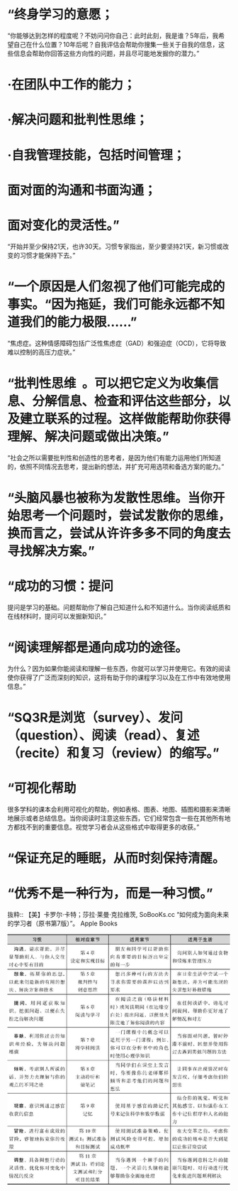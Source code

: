 # “终身学习的意愿；
“你能够达到怎样的程度呢？不妨问问你自己：此时此刻，我是谁？5年后，我希望自己在什么位置？10年后呢？自我评估会帮助你搜集一些关于自我的信息，这些信息会帮助你回答这些方向性的问题，并且尽可能地发掘你的潜力。”


# ·在团队中工作的能力；

# ·解决问题和批判性思维；

# ·自我管理技能，包括时间管理；

# 面对面的沟通和书面沟通；

# 面对变化的灵活性。”

“开始并至少保持21天，也许30天。习惯专家指出，至少要坚持21天，新习惯或改变的习惯才能保持下去。”

# “一个原因是人们忽视了他们可能完成的事实。“因为拖延，我们可能永远都不知道我们的能力极限……”
“焦虑症。这种情感障碍包括广泛性焦虑症（GAD）和强迫症（OCD），它将导致难以控制的高压力症状。”

# “批判性思维  。可以把它定义为收集信息、分解信息、检查和评估这些部分，以及建立联系的过程。这样做能帮助你获得理解、解决问题或做出决策。”

“社会之所以需要批判性和创造性的思考者，是因为他们有能力运用他们所知道的，依照不同情况去思考，提出新的想法，并扩充可用选项和备选方案的能力。”

# “头脑风暴也被称为发散性思维。当你开始思考一个问题时，尝试发散你的思维，换而言之，尝试从许许多多不同的角度去寻找解决方案。”

# “成功的习惯：提问

提问是学习的基础。问题帮助你了解自己知道什么和不知道什么。当你阅读纸质和在线材料时，提问可以发掘新知识。”

# “阅读理解都是通向成功的途径。
为什么？因为如果你能阅读和理解一些东西，你就可以学习并使用它。有效的阅读使你获得了广泛而深刻的知识，这将有助于你的课程学习以及在工作中有效地使用信息。”
# “SQ3R是浏览（survey）、发问（question）、阅读（read）、复述（recite）和复习（review）的缩写。”

# “可视化帮助 

很多学科的课本会利用可视化的帮助，例如表格、图表、地图、插图和摄影来清晰地展示或者总结信息。当你阅读时注意这些东西，它们经常包含一些在其他所有地方都找不到的重要信息。视觉学习者会从这些格式中取得更多的收获。”

# “保证充足的睡眠，从而时刻保持清醒。

# “优秀不是一种行为，而是一种习惯。”

抜粋:: 【美】卡罗尔·卡特；莎拉·莱曼·克拉维茨, SoBooKs.cc  “如何成为面向未来的学习者（原书第7版）”。 Apple Books  





![img](https://github.com/hiro-9999/blog/blob/master/Books_/books/%E6%9D%82%E4%B9%A6/%E5%AD%A6%E4%B9%A0/%E3%82%B9%E3%82%AF%E3%83%AA%E3%83%BC%E3%83%B3%E3%82%B7%E3%83%A7%E3%83%83%E3%83%88%202020-06-17%2017.53.04.png)

